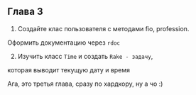 ## Глава 3

1. Создайте клас пользователя с методами  fio, profession.

 Оформить документацию через ```rdoc```

2. Изучить класс ```Time``` и создать ```Rake - задачу```,

которая выводит текущую дату и время


Ага, это третья глава, сразу по хардкору, ну а чо :)
